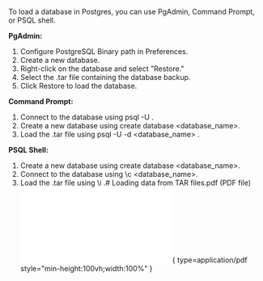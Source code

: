 To load a database in Postgres, you can use PgAdmin, Command Prompt, or PSQL shell.

**PgAdmin:**

1. Configure PostgreSQL Binary path in Preferences.
1. Create a new database.
1. Right-click on the database and select "Restore."
1. Select the .tar file containing the database backup.
1. Click Restore to load the database.

**Command Prompt:**

1. Connect to the database using psql -U <username>.
1. Create a new database using create database \<database_name>.
1. Load the .tar file using psql -U <username> -d \<database_name> <file location>.

**PSQL Shell:**

1. Create a new database using create database \<database_name>.
1. Connect to the database using \\c \<database_name>.
1. Load the .tar file using \\i <file location>.# Loading data from TAR files.pdf (PDF file)
   ![Alt text](./Loading%20data%20from%20TAR%20files.pdf){ type=application/pdf style="min-height:100vh;width:100%" }
